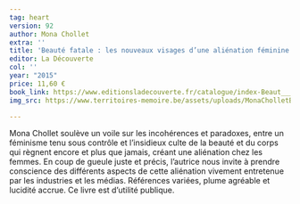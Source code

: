 ```yaml
---
tag: heart
version: 92
author: Mona Chollet
extra: ''
title: 'Beauté fatale : les nouveaux visages d’une aliénation féminine'
editor: La Découverte
col: ''
year: "2015"
price: 11,60 €
book_link: https://www.editionsladecouverte.fr/catalogue/index-Beaut___fatale-9782355220395.html
img_src: https://www.territoires-memoire.be/assets/uploads/MonaCholletBeautefatale.jpg

---
```

Mona Chollet soulève un voile sur les incohérences et paradoxes, entre un féminisme tenu sous contrôle et l’insidieux culte de la beauté et du corps qui règnent encore et plus que jamais, créant une aliénation chez les femmes. En coup de gueule juste et précis, l’autrice nous invite à prendre conscience des différents aspects de cette aliénation vivement entretenue par les industries et les médias. Références variées, plume agréable et lucidité accrue. Ce livre est d’utilité publique.